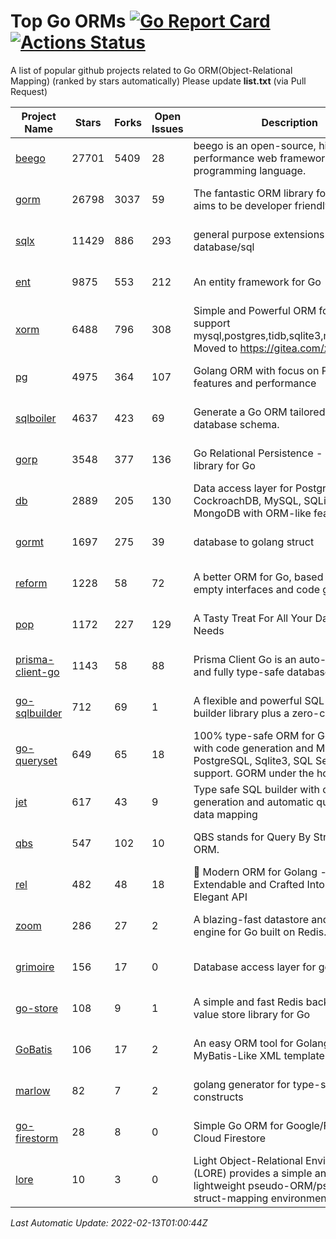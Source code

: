 # Top Go ORMs [![Go Report Card](https://goreportcard.com/badge/github.com/d-tsuji/awesome-go-orms)](https://goreportcard.com/report/github.com/d-tsuji/awesome-go-orms) [![Actions Status](https://github.com/d-tsuji/awesome-go-orms/workflows/CI/badge.svg)](https://github.com/d-tsuji/awesome-go-orms/actions)
A list of popular github projects related to Go ORM(Object-Relational Mapping) (ranked by stars automatically)
Please update **list.txt** (via Pull Request)

| Project Name | Stars | Forks | Open Issues | Description | Last Update |
| ------------ | ----- | ----- | ----------- | ----------- | ----------- |
| [beego](https://github.com/beego/beego) | 27701 | 5409 | 28 | beego is an open-source, high-performance web framework for the Go programming language. | 2022-02-13 00:30:20 |
| [gorm](https://github.com/go-gorm/gorm) | 26798 | 3037 | 59 | The fantastic ORM library for Golang, aims to be developer friendly | 2022-02-12 15:09:23 |
| [sqlx](https://github.com/jmoiron/sqlx) | 11429 | 886 | 293 | general purpose extensions to golang's database/sql | 2022-02-12 19:20:49 |
| [ent](https://github.com/ent/ent) | 9875 | 553 | 212 | An entity framework for Go | 2022-02-12 19:27:49 |
| [xorm](https://github.com/go-xorm/xorm) | 6488 | 796 | 308 | Simple and Powerful ORM for Go, support mysql,postgres,tidb,sqlite3,mssql,oracle, Moved to https://gitea.com/xorm/xorm | 2022-02-10 15:54:13 |
| [pg](https://github.com/go-pg/pg) | 4975 | 364 | 107 | Golang ORM with focus on PostgreSQL features and performance | 2022-02-12 14:46:59 |
| [sqlboiler](https://github.com/volatiletech/sqlboiler) | 4637 | 423 | 69 | Generate a Go ORM tailored to your database schema. | 2022-02-12 19:52:03 |
| [gorp](https://github.com/go-gorp/gorp) | 3548 | 377 | 136 | Go Relational Persistence - an ORM-ish library for Go | 2022-02-10 14:26:59 |
| [db](https://github.com/upper/db) | 2889 | 205 | 130 | Data access layer for PostgreSQL, CockroachDB, MySQL, SQLite and MongoDB with ORM-like features. | 2022-02-13 00:02:18 |
| [gormt](https://github.com/xxjwxc/gormt) | 1697 | 275 | 39 | database to golang struct | 2022-02-11 12:25:14 |
| [reform](https://github.com/go-reform/reform) | 1228 | 58 | 72 | A better ORM for Go, based on non-empty interfaces and code generation. | 2022-02-10 15:47:52 |
| [pop](https://github.com/gobuffalo/pop) | 1172 | 227 | 129 | A Tasty Treat For All Your Database Needs | 2022-02-12 12:26:32 |
| [prisma-client-go](https://github.com/prisma/prisma-client-go) | 1143 | 58 | 88 | Prisma Client Go is an auto-generated and fully type-safe database client | 2022-02-11 13:23:11 |
| [go-sqlbuilder](https://github.com/huandu/go-sqlbuilder) | 712 | 69 | 1 | A flexible and powerful SQL string builder library plus a zero-config ORM. | 2022-02-10 07:03:40 |
| [go-queryset](https://github.com/jirfag/go-queryset) | 649 | 65 | 18 | 100% type-safe ORM for Go (Golang) with code generation and MySQL, PostgreSQL, Sqlite3, SQL Server support. GORM under the hood. | 2022-01-25 07:08:05 |
| [jet](https://github.com/go-jet/jet) | 617 | 43 | 9 | Type safe SQL builder with code generation and automatic query result data mapping | 2022-02-10 13:47:58 |
| [qbs](https://github.com/coocood/qbs) | 547 | 102 | 10 | QBS stands for Query By Struct. A Go ORM. | 2022-01-25 00:31:55 |
| [rel](https://github.com/go-rel/rel) | 482 | 48 | 18 | :gem: Modern ORM for Golang - Testable, Extendable and Crafted Into a Clean and Elegant API | 2022-02-12 19:33:04 |
| [zoom](https://github.com/albrow/zoom) | 286 | 27 | 2 | A blazing-fast datastore and querying engine for Go built on Redis. | 2022-01-24 13:36:50 |
| [grimoire](https://github.com/Fs02/grimoire) | 156 | 17 | 0 | Database access layer for golang | 2022-01-26 00:04:07 |
| [go-store](https://github.com/gosuri/go-store) | 108 | 9 | 1 | A simple and fast Redis backed key-value store library for Go | 2022-01-24 12:17:34 |
| [GoBatis](https://github.com/runner-mei/GoBatis) | 106 | 17 | 2 | An easy ORM tool for Golang, support MyBatis-Like XML template SQL | 2022-01-09 05:13:48 |
| [marlow](https://github.com/dadleyy/marlow) | 82 | 7 | 2 | golang generator for type-safe sql api constructs | 2021-09-29 00:13:39 |
| [go-firestorm](https://github.com/jschoedt/go-firestorm) | 28 | 8 | 0 | Simple Go ORM for Google/Firebase Cloud Firestore | 2022-01-23 18:31:50 |
| [lore](https://github.com/abrahambotros/lore) | 10 | 3 | 0 | Light Object-Relational Environment (LORE) provides a simple and lightweight pseudo-ORM/pseudo-struct-mapping environment for Go | 2022-02-08 12:25:18 |

*Last Automatic Update: 2022-02-13T01:00:44Z*